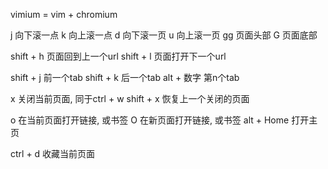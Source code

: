 vimium = vim + chromium

j                向下滚一点
k                向上滚一点
d                向下滚一页
u                向上滚一页
gg               页面头部
G                页面底部

shift + h        页面回到上一个url
shift + l        页面打开下一个url

shift + j        前一个tab
shift + k        后一个tab
alt + 数字       第n个tab

x                关闭当前页面, 同于ctrl + w
shift + x        恢复上一个关闭的页面

o                在当前页面打开链接, 或书签
O                在新页面打开链接, 或书签
alt + Home       打开主页

ctrl + d         收藏当前页面